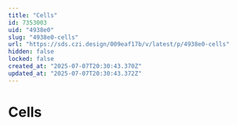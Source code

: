 ```yaml
---
title: "Cells"
id: 7353003
uid: "4938e0"
slug: "4938e0-cells"
url: "https://sds.czi.design/009eaf17b/v/latest/p/4938e0-cells"
hidden: false
locked: false
created_at: "2025-07-07T20:30:43.370Z"
updated_at: "2025-07-07T20:30:43.372Z"
---
```


# Cells


